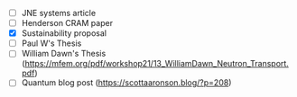 
  - [ ] JNE systems article
  - [ ] Henderson CRAM paper
  - [x] Sustainability proposal
  - [ ]  Paul W's Thesis
  - [ ] William Dawn's Thesis (https://mfem.org/pdf/workshop21/13_WilliamDawn_Neutron_Transport.pdf)
  - [ ] Quantum blog post (https://scottaaronson.blog/?p=208)